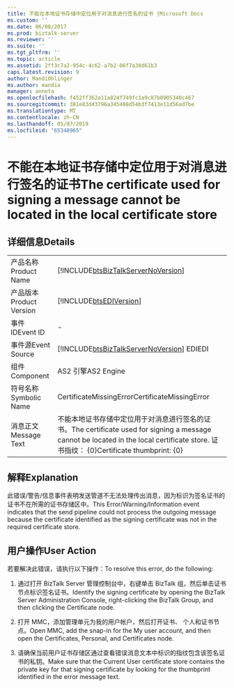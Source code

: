 ```yaml
---
title: 不能在本地证书存储中定位用于对消息进行签名的证书 |Microsoft Docs
ms.custom: ''
ms.date: 06/08/2017
ms.prod: biztalk-server
ms.reviewer: ''
ms.suite: ''
ms.tgt_pltfrm: ''
ms.topic: article
ms.assetid: 2ff3c7a2-954c-4c62-a7b2-06f7a38d61b3
caps.latest.revision: 9
author: MandiOhlinger
ms.author: mandia
manager: anneta
ms.openlocfilehash: f452ff362a11a824f749fc1a9c87b0905340c467
ms.sourcegitcommit: 381e83d43796a345488d54b3f7413e11d56ad7be
ms.translationtype: MT
ms.contentlocale: zh-CN
ms.lasthandoff: 05/07/2019
ms.locfileid: "65348965"
---
```

# <a name="the-certificate-used-for-signing-a-message-cannot-be-located-in-the-local-certificate-store"></a><span data-ttu-id="dc127-102">不能在本地证书存储中定位用于对消息进行签名的证书</span><span class="sxs-lookup"><span data-stu-id="dc127-102">The certificate used for signing a message cannot be located in the local certificate store</span></span>
## <a name="details"></a><span data-ttu-id="dc127-103">详细信息</span><span class="sxs-lookup"><span data-stu-id="dc127-103">Details</span></span>  
  
|                 |                                                                                                                          |
|-----------------|--------------------------------------------------------------------------------------------------------------------------|
|  <span data-ttu-id="dc127-104">产品名称</span><span class="sxs-lookup"><span data-stu-id="dc127-104">Product Name</span></span>   |                    [!INCLUDE[btsBizTalkServerNoVersion](../includes/btsbiztalkservernoversion-md.md)]                    |
| <span data-ttu-id="dc127-105">产品版本</span><span class="sxs-lookup"><span data-stu-id="dc127-105">Product Version</span></span> |                                [!INCLUDE[btsEDIVersion](../includes/btsediversion-md.md)]                                |
|    <span data-ttu-id="dc127-106">事件 ID</span><span class="sxs-lookup"><span data-stu-id="dc127-106">Event ID</span></span>     |                                                            -                                                             |
|  <span data-ttu-id="dc127-107">事件源</span><span class="sxs-lookup"><span data-stu-id="dc127-107">Event Source</span></span>   |                  [!INCLUDE[btsBizTalkServerNoVersion](../includes/btsbiztalkservernoversion-md.md)] <span data-ttu-id="dc127-108">EDI</span><span class="sxs-lookup"><span data-stu-id="dc127-108">EDI</span></span>                  |
|    <span data-ttu-id="dc127-109">组件</span><span class="sxs-lookup"><span data-stu-id="dc127-109">Component</span></span>    |                                                        <span data-ttu-id="dc127-110">AS2 引擎</span><span class="sxs-lookup"><span data-stu-id="dc127-110">AS2 Engine</span></span>                                                        |
|  <span data-ttu-id="dc127-111">符号名称</span><span class="sxs-lookup"><span data-stu-id="dc127-111">Symbolic Name</span></span>  |                                                 <span data-ttu-id="dc127-112">CertificateMissingError</span><span class="sxs-lookup"><span data-stu-id="dc127-112">CertificateMissingError</span></span>                                                  |
|  <span data-ttu-id="dc127-113">消息正文</span><span class="sxs-lookup"><span data-stu-id="dc127-113">Message Text</span></span>   | <span data-ttu-id="dc127-114">不能本地证书存储中定位用于对消息进行签名的证书。</span><span class="sxs-lookup"><span data-stu-id="dc127-114">The certificate used for signing a message cannot be located in the local certificate store.</span></span> <span data-ttu-id="dc127-115">证书指纹： {0}</span><span class="sxs-lookup"><span data-stu-id="dc127-115">Certificate thumbprint: {0}</span></span> |
  
## <a name="explanation"></a><span data-ttu-id="dc127-116">解释</span><span class="sxs-lookup"><span data-stu-id="dc127-116">Explanation</span></span>  
 <span data-ttu-id="dc127-117">此错误/警告/信息事件表明发送管道不无法处理传出消息，因为标识为签名证书的证书不在所需的证书存储区中。</span><span class="sxs-lookup"><span data-stu-id="dc127-117">This Error/Warning/Information event indicates that the send pipeline could not process the outgoing message because the certificate identified as the signing certificate was not in the required certificate store.</span></span>  
  
## <a name="user-action"></a><span data-ttu-id="dc127-118">用户操作</span><span class="sxs-lookup"><span data-stu-id="dc127-118">User Action</span></span>  
 <span data-ttu-id="dc127-119">若要解决此错误，请执行以下操作：</span><span class="sxs-lookup"><span data-stu-id="dc127-119">To resolve this error, do the following:</span></span>  
  
1.  <span data-ttu-id="dc127-120">通过打开 BizTalk Server 管理控制台中，右键单击 BizTalk 组，然后单击证书节点标识签名证书。</span><span class="sxs-lookup"><span data-stu-id="dc127-120">Identify the signing certificate by opening the BizTalk Server Administration Console, right-clicking the BizTalk Group, and then clicking the Certificate node.</span></span>  
  
2.  <span data-ttu-id="dc127-121">打开 MMC，添加管理单元为我的用户帐户，然后打开证书、 个人和证书节点。</span><span class="sxs-lookup"><span data-stu-id="dc127-121">Open MMC, add the snap-in for the My user account, and then open the Certificates, Personal, and Certificates node.</span></span>  
  
3.  <span data-ttu-id="dc127-122">请确保当前用户证书存储区通过查看错误消息文本中标识的指纹包含该签名证书的私钥。</span><span class="sxs-lookup"><span data-stu-id="dc127-122">Make sure that the Current User certificate store contains the private key for that signing certificate by looking for the thumbprint identified in the error message text.</span></span>